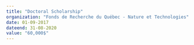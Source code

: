```yaml
---
title: "Doctoral Scholarship"
organization: "Fonds de Recherche du Québec - Nature et Technologies"
date: 01-09-2017
dateend: 31-08-2020
value: "60,000$"
---
```

